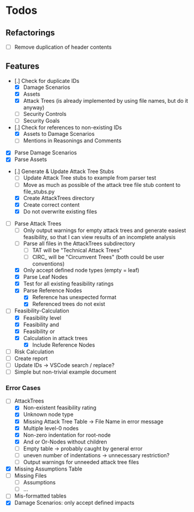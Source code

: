 # Todos

## Refactorings

* [ ] Remove duplication of header contents

## Features

* [.] Check for duplicate IDs
  * [x] Damage Scenarios
  * [x] Assets
  * [x] Attack Trees (is already implemented by using file names, but do it anyway)
  * [ ] Security Controls
  * [ ] Security Goals
* [.] Check for references to non-existing IDs
  * [x] Assets to Damage Scenarios
  * [ ] Mentions in Reasonings and Comments
* [x] Parse Damage Scenarios
* [x] Parse Assets
* [.] Generate & Update Attack Tree Stubs
  * [ ] Update Attack Tree stubs to example from parser test
  * [ ] Move as much as possible of the attack tree file stub content to file_stubs.py
  * [x] Create AttackTrees directory
  * [x] Create correct content
  * [x] Do not overwrite existing files
* [ ] Parse Attack Trees
  * [ ] Only output warnings for empty attack trees and generate easiest feasibility, so that I can view results of an incomplete analysis
  * [ ] Parse all files in the AttackTrees subdirectory
    * [ ] TAT will be "Technical Attack Trees"
    * [ ] CIRC_<ControlId> will be "Circumvent Trees" (both could be user conventions)
  * [x] Only accept defined node types (empty = leaf)
  * [x] Parse Leaf Nodes
  * [x] Test for all existing feasibility ratings
  * [x] Parse Reference Nodes
    * [x] Reference has unexpected format
    * [x] Referenced trees do not exist
* [ ] Feasibility-Calculation
  * [x] Feasibility level
  * [x] Feasibility and
  * [x] Feasibility or
  * [x] Calculation in attack trees
    * [x] Include Reference Nodes
* [ ] Risk Calculation
* [ ] Create report
* [ ] Update IDs -> VSCode search / replace?
* [ ] Simple but non-trivial example document

### Error Cases

* [ ] AttackTrees
  * [x] Non-existent feasibility rating
  * [x] Unknown node type
  * [x] Missing Attack Tree Table -> File Name in error message
  * [x] Multiple level-0 nodes
  * [x] Non-zero indentation for root-node
  * [x] And or Or-Nodes without children
  * [ ] Empty table -> probably caught by general error
  * [ ] uneven number of indentations -> unnecessary restriction?
  * [ ] Output warnings for unneeded attack tree files
* [x] Missing Assumptions Table
* [ ] Missing Files
  * [ ] Assumptions
  * [ ] ...
* [ ] Mis-formatted tables
* [x] Damage Scenarios: only accept defined impacts